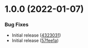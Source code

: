 # 1.0.0 (2022-01-07)


### Bug Fixes

* Initial release ([4323031](https://github.com/swarm-io/action-upload-chart-git/commit/4323031b3cdfbaae3eb6946fa2996f3f8f0c0b49))
* Initial release ([57fee1a](https://github.com/swarm-io/action-upload-chart-git/commit/57fee1a53317d30ba9180284fa5212b4d6986f31))
